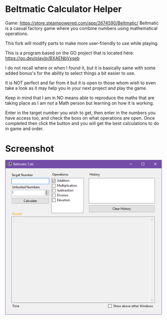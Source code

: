 # Beltmatic Calculator Helper
Game: https://store.steampowered.com/app/2674590/Beltmatic/
Beltmatic is a casual factory game where you combine numbers using mathematical operations.

This fork will modify parts to make more user-friendly to use while playing.

This is a program based on the GO project that is located here:
https://go.dev/play/p/BXAENbVxseb

I do not recall where or when I found it, but it is basically same with some added bonus's for the ability to select things a bit easier to use.

It is NOT perfect and far from it but it is open to those whom wish to even take a look as it may help you in your next project and play the game.

Keep in mind that I am in NO means able to reproduce the maths that are taking place as I am not a Math person but learning on how it is working.

Enter in the target number you wish to get, then enter in the numbers you have access too, and check the boxs on what operations are open. 
Once completed then click the button and you will get the best calculations to do in game and order.

# Screenshot
![Program Screenshot](https://github.com/Nyahstic/Beltmatic-Calculator-Helper/blob/master/Sample.png)
